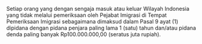Setiap orang yang dengan sengaja masuk atau keluar Wilayah Indonesia yang tidak melalui pemeriksaan oleh
Pejabat Imigrasi di Tempat Pemeriksaan Imigrasi sebagaimana dimaksud dalam Pasal 9 ayat (1) dipidana
dengan pidana penjara paling lama 1 (satu) tahun dan/atau pidana denda paling banyak Rp100.000.000,00
(seratus juta rupiah).